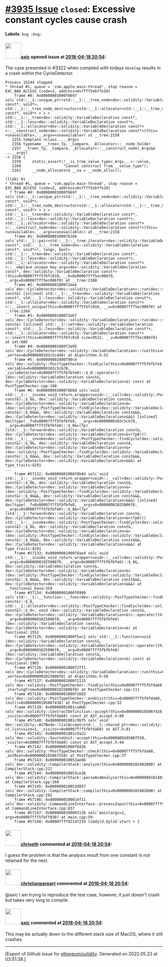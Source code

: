 # [\#3935 Issue](https://github.com/ethereum/solidity/issues/3935) `closed`: Excessive constant cycles cause crash
**Labels**: `bug :bug:`


#### <img src="https://avatars.githubusercontent.com/u/20340?v=4" width="50">[axic](https://github.com/axic) opened issue at [2018-04-18 20:54](https://github.com/ethereum/solidity/issues/3935):

The case presented in #3322 when compiled with todays `develop` results in a crash within the CycleDetector.

```
Process 15244 stopped
* thread #1, queue = 'com.apple.main-thread', stop reason = EXC_BAD_ACCESS (code=2, address=0x7fff5ebffe10)
    frame #0: 0x00000001000f6697 solc`std::__1::unique_ptr<std::__1::__tree_node<dev::solidity::VariableDeclaration const*, void*>, std::__1::__tree_node_destructor<std::__1::allocator<std::__1::__tree_node<dev::solidity::VariableDeclaration const*, void*> > > > std::__1::__tree<dev::solidity::VariableDeclaration const*, std::__1::less<dev::solidity::VariableDeclaration const*>, std::__1::allocator<dev::solidity::VariableDeclaration const*> >::__construct_node<dev::solidity::VariableDeclaration const*>(this=<unavailable>, __args=<unavailable>) at __tree:2158
   2155	template <class ..._Args>
   2156	typename __tree<_Tp, _Compare, _Allocator>::__node_holder
   2157	__tree<_Tp, _Compare, _Allocator>::__construct_node(_Args&& ...__args)
-> 2158	{
   2159	    static_assert(!__is_tree_value_type<_Args...>::value,
   2160	                  "Cannot construct from __value_type");
   2161	    __node_allocator& __na = __node_alloc();
```

```
(lldb) bt
* thread #1, queue = 'com.apple.main-thread', stop reason = EXC_BAD_ACCESS (code=2, address=0x7fff5ebffe10)
  * frame #0: 0x00000001000f6697 solc`std::__1::unique_ptr<std::__1::__tree_node<dev::solidity::VariableDeclaration const*, void*>, std::__1::__tree_node_destructor<std::__1::allocator<std::__1::__tree_node<dev::solidity::VariableDeclaration const*, void*> > > > std::__1::__tree<dev::solidity::VariableDeclaration const*, std::__1::less<dev::solidity::VariableDeclaration const*>, std::__1::allocator<dev::solidity::VariableDeclaration const*> >::__construct_node<dev::solidity::VariableDeclaration const*>(this=<unavailable>, __args=<unavailable>) at __tree:2158
    frame #1: 0x00000001000f610e solc`std::__1::pair<std::__1::__tree_iterator<dev::solidity::VariableDeclaration const*, std::__1::__tree_node<dev::solidity::VariableDeclaration const*, void*>*, long>, bool> std::__1::__tree<dev::solidity::VariableDeclaration const*, std::__1::less<dev::solidity::VariableDeclaration const*>, std::__1::allocator<dev::solidity::VariableDeclaration const*> >::__emplace_unique_key_args<dev::solidity::VariableDeclaration const*, dev::solidity::VariableDeclaration const*>(this=0x00007fff5fbfc010, __k=0x00007fff5ec006f0, __args=0x00007fff5ec006f0) at __tree:2108
    frame #2: 0x00000001000f2eee solc`dev::CycleDetector<dev::solidity::VariableDeclaration>::run(dev::solidity::VariableDeclaration const&) [inlined] std::__1::__tree<dev::solidity::VariableDeclaration const*, std::__1::less<dev::solidity::VariableDeclaration const*>, std::__1::allocator<dev::solidity::VariableDeclaration const*> >::__insert_unique(this=0x00007fff5fbfc010, __v=0x00007fff5ec006f0) at __tree:1264
    frame #3: 0x00000001000f2ebf solc`dev::CycleDetector<dev::solidity::VariableDeclaration>::run(dev::solidity::VariableDeclaration const&) [inlined] std::__1::set<dev::solidity::VariableDeclaration const*, std::__1::less<dev::solidity::VariableDeclaration const*>, std::__1::allocator<dev::solidity::VariableDeclaration const*> >::insert(this=0x00007fff5fbfc010 size=9522, __v=0x00007fff5ec006f0) at set:606
    frame #4: 0x00000001000f2e95 solc`dev::CycleDetector<dev::solidity::VariableDeclaration>::run(this=0x00007fff5fbfbfe0, _vertex=0x0000000103c5cd48) at Algorithms.h:55
    frame #5: 0x00000001000f90cd solc`dev::solidity::PostTypeChecker::findCycle(this=0x00007fff5fbfbfe8, _variable=0x0000000103c5cb78, _cycleDetector=0x00007fff5fbfbfe0)::$_0::operator()(dev::solidity::VariableDeclaration const&, dev::CycleDetector<dev::solidity::VariableDeclaration>&) const at PostTypeChecker.cpp:108
    frame #6: 0x00000001000f8b0d solc`void std::__1::__invoke_void_return_wrapper<void>::__call<dev::solidity::PostTypeChecker::findCycle(dev::solidity::VariableDeclaration const&)::$_0&, dev::solidity::VariableDeclaration const&, dev::CycleDetector<dev::solidity::VariableDeclaration>&>(dev::solidity::PostTypeChecker::findCycle(dev::solidity::VariableDeclaration const&)::$_0&&&, dev::solidity::VariableDeclaration const&&&, dev::CycleDetector<dev::solidity::VariableDeclaration>&&&) [inlined] decltype(__f=0x00007fff5fbfbfe8, __args=0x0000000103c5cb78, __args=0x00007fff5fbfbfe0)::$_0&>(fp)(std::__1::forward<dev::solidity::VariableDeclaration const&, dev::CycleDetector<dev::solidity::VariableDeclaration>&>(fp0))) std::__1::__invoke<dev::solidity::PostTypeChecker::findCycle(dev::solidity::VariableDeclaration const&)::$_0&, dev::solidity::VariableDeclaration const&, dev::CycleDetector<dev::solidity::VariableDeclaration>&>(dev::solidity::PostTypeChecker::findCycle(dev::solidity::VariableDeclaration const&)::$_0&&&, dev::solidity::VariableDeclaration const&&&, dev::CycleDetector<dev::solidity::VariableDeclaration>&&&) at type_traits:4291
...
    frame #57132: 0x00000001000f8b0d solc`void std::__1::__invoke_void_return_wrapper<void>::__call<dev::solidity::PostTypeChecker::findCycle(dev::solidity::VariableDeclaration const&)::$_0&, dev::solidity::VariableDeclaration const&, dev::CycleDetector<dev::solidity::VariableDeclaration>&>(dev::solidity::PostTypeChecker::findCycle(dev::solidity::VariableDeclaration const&)::$_0&&&, dev::solidity::VariableDeclaration const&&&, dev::CycleDetector<dev::solidity::VariableDeclaration>&&&) [inlined] decltype(__f=0x00007fff5fbfbfe8, __args=0x00000001025006f8, __args=0x00007fff5fbfbfe0)::$_0&>(fp)(std::__1::forward<dev::solidity::VariableDeclaration const&, dev::CycleDetector<dev::solidity::VariableDeclaration>&>(fp0))) std::__1::__invoke<dev::solidity::PostTypeChecker::findCycle(dev::solidity::VariableDeclaration const&)::$_0&, dev::solidity::VariableDeclaration const&, dev::CycleDetector<dev::solidity::VariableDeclaration>&>(dev::solidity::PostTypeChecker::findCycle(dev::solidity::VariableDeclaration const&)::$_0&&&, dev::solidity::VariableDeclaration const&&&, dev::CycleDetector<dev::solidity::VariableDeclaration>&&&) at type_traits:4291
    frame #57133: 0x00000001000f8ae4 solc`void std::__1::__invoke_void_return_wrapper<void>::__call<dev::solidity::PostTypeChecker::findCycle(__args=0x00007fff5fbfbfe8, __args=0x00000001025006f8, __args=0x00007fff5fbfbfe0)::$_0&, dev::solidity::VariableDeclaration const&, dev::CycleDetector<dev::solidity::VariableDeclaration>&>(dev::solidity::PostTypeChecker::findCycle(dev::solidity::VariableDeclaration const&)::$_0&&&, dev::solidity::VariableDeclaration const&&&, dev::CycleDetector<dev::solidity::VariableDeclaration>&&&) at __functional_base:359
    frame #57134: 0x00000001000f8999 solc`std::__1::__function::__func<dev::solidity::PostTypeChecker::findCycle(dev::solidity::VariableDeclaration const&)::$_0, std::__1::allocator<dev::solidity::PostTypeChecker::findCycle(dev::solidity::VariableDeclaration const&)::$_0>, void (dev::solidity::VariableDeclaration const&, dev::CycleDetector<dev::solidity::VariableDeclaration>&)>::operator(this=0x00007fff5fbfbfe0, __arg=0x00000001025006f8, __arg=0x00007fff5fbfbfe0)(dev::solidity::VariableDeclaration const&, dev::CycleDetector<dev::solidity::VariableDeclaration>&) at functional:1552
    frame #57135: 0x00000001000f5ec2 solc`std::__1::function<void (dev::solidity::VariableDeclaration const&, dev::CycleDetector<dev::solidity::VariableDeclaration>&)>::operator(this=0x00007fff5fbfbfe0, __arg=0x00000001025006f8, __arg=0x00007fff5fbfbfe0)(dev::solidity::VariableDeclaration const&, dev::CycleDetector<dev::solidity::VariableDeclaration>&) const at functional:1903
    frame #57136: 0x00000001000f2ff1 solc`dev::CycleDetector<dev::solidity::VariableDeclaration>::run(this=0x00007fff5fbfbfe0, _vertex=0x00000001025006f8) at Algorithms.h:58
    frame #57137: 0x00000001000f2115 solc`dev::solidity::PostTypeChecker::findCycle(this=0x00007fff5fbfda60, _startingFrom=0x00000001025006f8) at PostTypeChecker.cpp:111
    frame #57138: 0x00000001000f1683 solc`dev::solidity::PostTypeChecker::endVisit(this=0x00007fff5fbfda60, (null)=0x000000010506f438) at PostTypeChecker.cpp:52
    frame #57139: 0x00000001001ca06b solc`dev::solidity::ContractDefinition::accept(this=0x000000010506f438, _visitor=0x00007fff5fbfda60) const at AST_accept.h:89
    frame #57140: 0x00000001001c9bf5 solc`void dev::solidity::ASTNode::listAccept<std::__1::shared_ptr<dev::solidity::ASTNode> >(_list=size=1, _visitor=0x00007fff5fbfda60) at AST.h:81
    frame #57141: 0x00000001001c9a22 solc`dev::solidity::SourceUnit::accept(this=0x000000010506f558, _visitor=0x00007fff5fbfda60) const at AST_accept.h:44
    frame #57142: 0x00000001000f0d3b solc`dev::solidity::PostTypeChecker::check(this=0x00007fff5fbfda60, _astRoot=0x000000010506f558) at PostTypeChecker.cpp:37
    frame #57143: 0x000000010053ae66 solc`dev::solidity::CompilerStack::analyze(this=0x0000000102402000) at CompilerStack.cpp:221
    frame #57144: 0x000000010053ce26 solc`dev::solidity::CompilerStack::parseAndAnalyze(this=0x0000000102402000) at CompilerStack.cpp:268
    frame #57145: 0x000000010053d057 solc`dev::solidity::CompilerStack::compile(this=0x0000000102402000) at CompilerStack.cpp:282
    frame #57146: 0x0000000100014f11 solc`dev::solidity::CommandLineInterface::processInput(this=0x00007fff5fbff750) at CommandLineInterface.cpp:837
    frame #57147: 0x000000010009313b solc`main(argc=2, argv=0x00007fff5fbff830) at main.cpp:59
    frame #57148: 0x00007fff92147235 libdyld.dylib`start + 1
```

#### <img src="https://avatars.githubusercontent.com/u/9073706?v=4" width="50">[chriseth](https://github.com/chriseth) commented at [2018-04-18 20:54](https://github.com/ethereum/solidity/issues/3935#issuecomment-382718542):

I guess the problem is that the analysis result from one constant is not retained for the next.

#### <img src="https://avatars.githubusercontent.com/u/56763?u=3e46099035fcc96e01be5297c24450bf40d92134&v=4" width="50">[christianparpart](https://github.com/christianparpart) commented at [2018-04-18 20:54](https://github.com/ethereum/solidity/issues/3935#issuecomment-409168555):

@axic I am trying to reproduce the test case, however, it just doesn't crash but takes very long to compile.

#### <img src="https://avatars.githubusercontent.com/u/20340?v=4" width="50">[axic](https://github.com/axic) commented at [2018-04-18 20:54](https://github.com/ethereum/solidity/issues/3935#issuecomment-409170094):

This may be actually down to the different stack size of MacOS, where it still crashes.


-------------------------------------------------------------------------------



[Export of Github issue for [ethereum/solidity](https://github.com/ethereum/solidity). Generated on 2022.05.23 at 03:51:38.]
